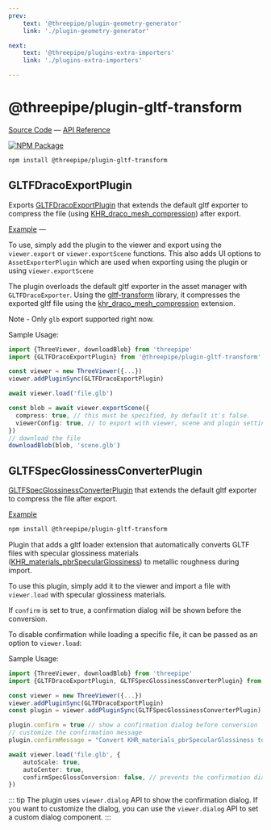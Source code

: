 ```yaml
---
prev: 
    text: '@threepipe/plugin-geometry-generator'
    link: './plugin-geometry-generator'

next: 
    text: '@threepipe/plugins-extra-importers'
    link: './plugins-extra-importers'

---
```


# @threepipe/plugin-gltf-transform

[Source Code](https://github.com/repalash/threepipe/blob/master/src/plugins/gltf-transform/src/index.ts) &mdash;
[API Reference](https://threepipe.org/plugins/gltf-transform/docs)

[![NPM Package](https://img.shields.io/npm/v/@threepipe/plugin-gltf-transform.svg)](https://www.npmjs.com/package/@threepipe/plugin-gltf-transform)

```bash
npm install @threepipe/plugin-gltf-transform
```

## GLTFDracoExportPlugin

Exports [GLTFDracoExportPlugin](https://threepipe.org/plugins/gltf-transform/docs/classes/GLTFDracoExportPlugin.html) that extends the default gltf exporter to compress the file (using [KHR_draco_mesh_compression](https://github.com/KhronosGroup/gltf/tree/main/extensions/2.0/Khronos/KHR_draco_mesh_compression)) after export.

[Example](https://threepipe.org/examples/#glb-draco-export/) &mdash;

To use, simply add the plugin to the viewer and export using the `viewer.export` or `viewer.exportScene` functions. This also adds UI options to `AssetExporterPlugin` which are used when exporting using the plugin or using `viewer.exportScene`

The plugin overloads the default gltf exporter in the asset manager with `GLTFDracoExporter`. Using the [gltf-transform](https://gltf-transform.donmccurdy.com/) library, it compresses the exported gltf file using the [khr_draco_mesh_compression](https://github.com/KhronosGroup/glTF/blob/main/extensions/2.0/Khronos/KHR_draco_mesh_compression/README.md) extension.

Note - Only `glb` export supported right now.

Sample Usage:

```typescript
import {ThreeViewer, downloadBlob} from 'threepipe'
import {GLTFDracoExportPlugin} from '@threepipe/plugin-gltf-transform'

const viewer = new ThreeViewer({...})
viewer.addPluginSync(GLTFDracoExportPlugin)

await viewer.load('file.glb')

const blob = await viewer.exportScene({
  compress: true, // this must be specified, by default it's false.
  viewerConfig: true, // to export with viewer, scene and plugin settings
})
// download the file
downloadBlob(blob, 'scene.glb')
```

## GLTFSpecGlossinessConverterPlugin

[GLTFSpecGlossinessConverterPlugin](https://threepipe.org/plugins/gltf-transform/docs/classes/GLTFSpecGlossinessConverterPlugin.html) that extends the default gltf exporter to compress the file after export.

[Example](https://threepipe.org/examples/#gltf-spec-gloss-import/)

```bash
npm install @threepipe/plugin-gltf-transform
```

Plugin that adds a gltf loader extension that automatically converts GLTF files with specular glossiness materials ([KHR_materials_pbrSpecularGlossiness](https://kcoley.github.io/glTF/extensions/2.0/Khronos/KHR_materials_pbrSpecularGlossiness/)) to metallic roughness during import.

To use this plugin, simply add it to the viewer and import a file with `viewer.load` with specular glossiness materials.

If `confirm` is set to true, a confirmation dialog will be shown before the conversion.

To disable confirmation while loading a specific file, it can be passed as an option to `viewer.load`:

Sample Usage:

```typescript
import {ThreeViewer, downloadBlob} from 'threepipe'
import {GLTFDracoExportPlugin, GLTFSpecGlossinessConverterPlugin} from '@threepipe/plugin-gltf-transform'

const viewer = new ThreeViewer({...})
viewer.addPluginSync(GLTFDracoExportPlugin)
const plugin = viewer.addPluginSync(GLTFSpecGlossinessConverterPlugin) // it requires GLTFDracoExportPlugin

plugin.confirm = true // show a confirmation dialog before conversion
// customize the confirmation message
plugin.confirmMessage = "Convert KHR_materials_pbrSpecularGlossiness to KHR_materials_pbrMetallicRoughness?" 

await viewer.load('file.glb', {
    autoScale: true,
    autoCenter: true,
    confirmSpecGlossConversion: false, // prevents the confirmation dialog while loading this file, even if set to true in the plugin
})
```

::: tip
The plugin uses `viewer.dialog` API to show the confirmation dialog. If you want to customize the dialog, you can use the `viewer.dialog` API to set a custom dialog component.
:::
